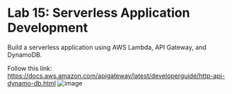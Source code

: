 # Lab 15: Serverless Application Development
Build a serverless application using AWS Lambda, API Gateway, and DynamoDB. 

Follow this link: https://docs.aws.amazon.com/apigateway/latest/developerguide/http-api-dynamo-db.html
![image](https://github.com/user-attachments/assets/20cf99dd-f930-4506-b589-05ebd5df8a45)
